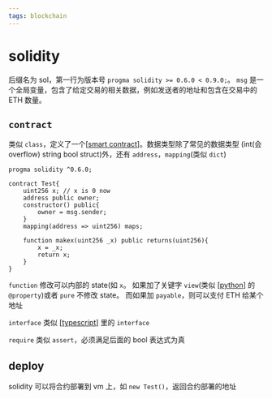 ```yaml
---
tags: blockchain
---
```

# solidity

后缀名为 sol，第一行为版本号 `progma solidity >= 0.6.0 < 0.9.0;`。
`msg` 是一个全局变量，包含了给定交易的相关数据，例如发送者的地址和包含在交易中的 ETH 数量。

## `contract`

类似 `class`，定义了一个[[smart contract]]。数据类型除了常见的数据类型 (int(会 overflow) string bool struct)外，还有 `address`，`mapping`(类似 `dict`)

```solidity
progma solidity ^0.6.0;

contract Test{
    uint256 x; // x is 0 now
    address public owner;
    constructor() public{
        owner = msg.sender;
    }
    mapping(address => uint256) maps;

    function makex(uint256 _x) public returns(uint256){
        x = _x;
        return x;
    }
}
```

`function` 修改可以内部的 state(如 `x`。
如果加了关键字 `view`(类似 [[python]] 的 `@property`)或者 `pure` 不修改 state。
而如果加 `payable`，则可以支付 ETH 给某个地址

`interface` 类似 [[typescript]] 里的 `interface`

`require` 类似 `assert`，必须满足后面的 bool 表达式为真

## deploy

solidity 可以将合约部署到 vm 上，如 `new Test()`，返回合约部署的地址

[//begin]: # "Autogenerated link references for markdown compatibility"
[smart contract]: <smart contract.md> "智能合约"
[python]: ../../python/python.md "python"
[typescript]: ../../javascript/typescript.md "typescript"
[//end]: # "Autogenerated link references"

